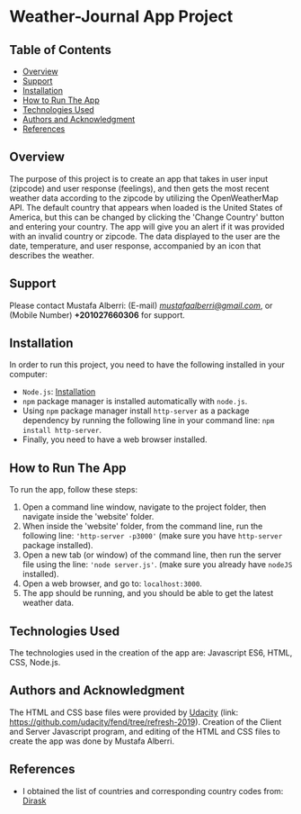 # Weather-Journal App Project

## Table of Contents

* [Overview](#overview)
* [Support](#support)
* [Installation](#installation)
* [How to Run The App](#how-to-run-the-app)
* [Technologies Used](#technologies-used)
* [Authors and Acknowledgment](#authors-and-acknowledgment)
* [References](#references)

## Overview
The purpose of this project is to create an app that takes in user input (zipcode) and user response (feelings), and then gets the most recent weather data according to the zipcode by utilizing the OpenWeatherMap API. The default country that appears when loaded is the United States of America, but this can be changed by clicking the 'Change Country' button and entering your country. The app will give you an alert if it was provided with an invalid country or zipcode. The data displayed to the user are the date, temperature, and user response, accompanied by an icon that describes the weather.

## Support
Please contact Mustafa Alberri: (E-mail) *mustafaalberri@gmail.com*, or (Mobile Number) **+201027660306** for support.

## Installation
In order to run this project, you need to have the following installed in your computer: 
- `Node.js`: [Installation](https://nodejs.org/en/download/)
- `npm` package manager is installed automatically with `node.js`.
- Using `npm` package manager install `http-server` as a package dependency by running the following line in your command line: `npm install http-server`. 
- Finally, you need to have a web browser installed.

## How to Run The App
To run the app, follow these steps:
1. Open a command line window, navigate to the project folder, then navigate inside the 'website' folder.
2. When inside the 'website' folder, from the command line, run the following line: `'http-server -p3000'` (make sure you have `http-server` package installed).
3. Open a new tab (or window) of the command line, then run the server file using the line: `'node server.js'`. (make sure you already have `nodeJS` installed).
4. Open a web browser, and go to: `localhost:3000`.
5. The app should be running, and you should be able to get the latest weather data.

## Technologies Used
The technologies used in the creation of the app are: Javascript ES6, HTML, CSS, Node.js.

## Authors and Acknowledgment
The HTML and CSS base files were provided by [Udacity](udacity.com) (link: https://github.com/udacity/fend/tree/refresh-2019). 
Creation of the Client and Server Javascript program, and editing of the HTML and CSS files to create the app was done by Mustafa Alberri.

## References
- I obtained the list of countries and corresponding country codes from: [Dirask](https://dirask.com/posts/JavaScript-list-of-ISO-3166-country-codes-prwyAj)
